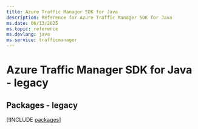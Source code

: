 ```yaml
---
title: Azure Traffic Manager SDK for Java
description: Reference for Azure Traffic Manager SDK for Java
ms.date: 06/13/2025
ms.topic: reference
ms.devlang: java
ms.service: trafficmanager
---
```

# Azure Traffic Manager SDK for Java - legacy
## Packages - legacy
[!INCLUDE [packages](traffic-manager-index.md)]